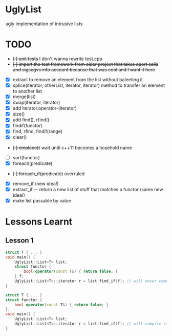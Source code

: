 UglyList
========

ugly implementation of intrusive lists

TODO
====

* ~~[ ] unit tests~~ I don't wanna rewrite test.cpp
* ~~[ ] import the test framework from older project that takes abort calls and sigsegvs into account because that was cool and I want it here~~
* [x] extract to remove an element from the list without baleeting it
* [x] splice(iterator, otherList, iterator, iterator) method to transfer an element to another list
* [x] merge(list)
* [x] swap(iterator, iterator)
* [x] add iterator.operator-(iterator)
* [x] size()
* [x] add find(), rfind()
* [x] findif(functor)
* [x] find, rfind, findif(range)
* [x] clear()
* ~~[ ] emplace()~~ wait until c++11 becomes a hosehold name
* [ ] sort(functor)
* [x] foreach(predicate)
* ~~[ ] foreach_if(predicate)~~ overruled
* [x] remove_if (new idea!)
* [x] extract_if -- return a new list of stuff that matches a functor (same new idea!)
* [x] make list passable by value

Lessons Learnt
==============

Lesson 1
--------

```C++
struct T { ... }
void main() {
    UglyList::List<T> list;
    struct functor {
        bool operator(const T&) { return false; }
    } f;
    UglyList::List<T>::iterator r = list.find_if(f); // will never compile. ever.
}
```

```C++
struct T { ... }
struct functor {
    bool operator(const T&) { return false; }
};
void main() {
    UglyList::List<T> list;
    UglyList::List<T>::iterator r = list.find_if(f); // will compile successfully and it will work.
}
```
